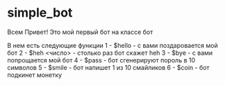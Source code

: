 # simple_bot
Всем Привет!    Это мой первый бот на классе бот

В нем есть следующие функции
1 - $hello - с вами поздаровается мой бот
2 - $heh <число> - столько раз бот скажет heh
3 - $bye - с вами попрощается мой бот
4 - $pass - бот сгенерируют пороль в 10 символов
5 - $smile - бот напишет 1 из 10 смайликов
6 - $coin - бот подкинет монетку
